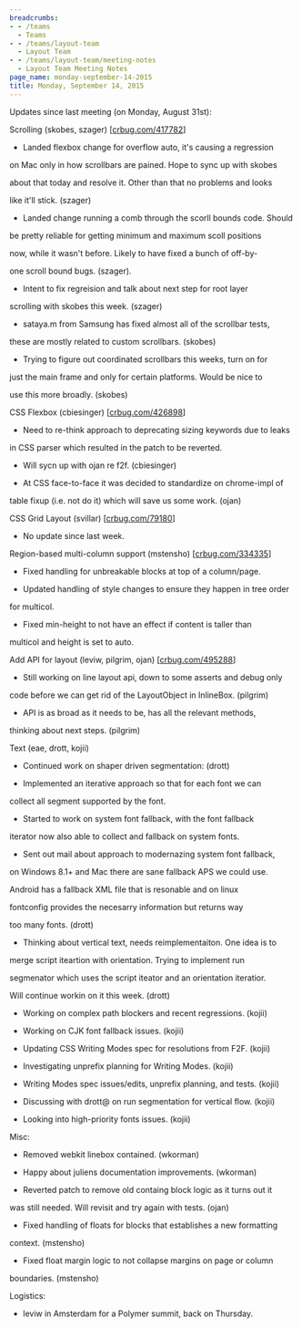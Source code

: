 ```yaml
---
breadcrumbs:
- - /teams
  - Teams
- - /teams/layout-team
  - Layout Team
- - /teams/layout-team/meeting-notes
  - Layout Team Meeting Notes
page_name: monday-september-14-2015
title: Monday, September 14, 2015
---
```


Updates since last meeting (on Monday, August 31st):

Scrolling (skobes, szager) \[[crbug.com/417782](http://crbug.com/417782)\]

- Landed flexbox change for overflow auto, it's causing a regression

on Mac only in how scrollbars are pained. Hope to sync up with skobes

about that today and resolve it. Other than that no problems and looks

like it'll stick. (szager)

- Landed change running a comb through the scorll bounds code. Should

be pretty reliable for getting minimum and maximum scoll positions

now, while it wasn't before. Likely to have fixed a bunch of off-by-

one scroll bound bugs. (szager).

- Intent to fix regreision and talk about next step for root layer

scrolling with skobes this week. (szager)

- sataya.m from Samsung has fixed almost all of the scrollbar tests,

these are mostly related to custom scrollbars. (skobes)

- Trying to figure out coordinated scrollbars this weeks, turn on for

just the main frame and only for certain platforms. Would be nice to

use this more broadly. (skobes)

CSS Flexbox (cbiesinger) \[[crbug.com/426898](http://crbug.com/426898)\]

- Need to re-think approach to deprecating sizing keywords due to leaks

in CSS parser which resulted in the patch to be reverted.

- Will sycn up with ojan re f2f. (cbiesinger)

- At CSS face-to-face it was decided to standardize on chrome-impl of

table fixup (i.e. not do it) which will save us some work. (ojan)

CSS Grid Layout (svillar) \[[crbug.com/79180](http://crbug.com/79180)\]

- No update since last week.

Region-based multi-column support (mstensho)
\[[crbug.com/334335](http://crbug.com/334335)\]

- Fixed handling for unbreakable blocks at top of a column/page.

- Updated handling of style changes to ensure they happen in tree order

for multicol.

- Fixed min-height to not have an effect if content is taller than

multicol and height is set to auto.

Add API for layout (leviw, pilgrim, ojan)
\[[crbug.com/495288](http://crbug.com/495288)\]

- Still working on line layout api, down to some asserts and debug only

code before we can get rid of the LayoutObject in InlineBox. (pilgrim)

- API is as broad as it needs to be, has all the relevant methods,

thinking about next steps. (pilgrim)

Text (eae, drott, kojii)

- Continued work on shaper driven segmentation: (drott)

- Implemented an iterative approach so that for each font we can

collect all segment supported by the font.

- Started to work on system font fallback, with the font fallback

iterator now also able to collect and fallback on system fonts.

- Sent out mail about approach to modernazing system font fallback,

on Windows 8.1+ and Mac there are sane fallback APS we could use.

Android has a fallback XML file that is resonable and on linux

fontconfig provides the necesarry information but returns way

too many fonts. (drott)

- Thinking about vertical text, needs reimplementaiton. One idea is to

merge script iteartion with orientation. Trying to implement run

segmenator which uses the script iteator and an orientation iteratior.

Will continue workin on it this week. (drott)

- Working on complex path blockers and recent regressions. (kojii)

- Working on CJK font fallback issues. (kojii)

- Updating CSS Writing Modes spec for resolutions from F2F. (kojii)

- Investigating unprefix planning for Writing Modes. (kojii)

- Writing Modes spec issues/edits, unprefix planning, and tests. (kojii)

- Discussing with drott@ on run segmentation for vertical flow. (kojii)

- Looking into high-priority fonts issues. (kojii)

Misc:

- Removed webkit linebox contained. (wkorman)

- Happy about juliens documentation improvements. (wkorman)

- Reverted patch to remove old containg block logic as it turns out it

was still needed. Will revisit and try again with tests. (ojan)

- Fixed handling of floats for blocks that establishes a new formatting

context. (mstensho)

- Fixed float margin logic to not collapse margins on page or column

boundaries. (mstensho)

Logistics:

- leviw in Amsterdam for a Polymer summit, back on Thursday.